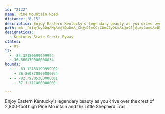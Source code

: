 ```yaml
---
id: "2132"
name: Pine Mountain Road
distance: "8.15"
description: Enjoy Eastern Kentucky's legendary beauty as you drive over the crest of 2,800-foot high Pine Mountain and the Little Shepherd Trail.
path: mk~_Fdiq{NyBDqAWgAe@}BwBmA_Ck@yB]eCGsCDmEIyDKeAi@oC]}@iAsBuAuAeBkA_IuCqHsDcC_CoBgCiAcC_BcGsAyHmBiOQy@aE_Xs@wC_AsCiB{D}BgDqCqCm]eWcAeA_BsBsAmCs@eCe@yC{AaOq@mEy@oEyDsPo@qE_@yEI{EDkCn@}N?iDUgD[mBy@yCc@{@y@eBgBaC}CkCaCgAyKwCmFsBwEaD_DgDsCmEw@}AySki@kC_JgAoGyBgR_AuGaJ_h@wC{VwCwQaAwNoM_iAoAyFs@_CoAsCwCiFgIoKsAeCk@_B_@eBc@{CImBEgOMmFUoDi@kF{`@{wBsBsJ{BcI}Qsl@iKs[kA}C}C}GoLoS}AsEq@sDc@sEOwTSgFe@aFiAaGQeBYqAiCiGgD_GmCuHuAsEqBaImAsGcFq\oCcLcBqEoAoCuOaVaFuJsWon@oB{Fw@cD_AuGc@}ITyVEsBUmDi@cDy@_DiAsCoGaNoD{IuBaIy@_F_AoK]{JoDiu@S_Dm@oEk@sJy@mIoCkSmImr@aBoJ_AqDiA{CiB_EkFwJq[sj@gFsJw`@_}@yA_EyA{Fm@sEe@eIuBez@}@}ViAoRmAiM_AuQE{M?iVIiDYgDYoBc@gB_AuCu@}AmSwZyBmDs@_BoAiE_@mB_@gDIqB?gFxDio@nA}WWaEg@sCiDmKm@mCWqB?oBNsCdA_L^iG{@yf@E_Bw@mG{@uDgAwC_BaDyBsDyAaBaCqBiEeB}S{EyAm@iBeA}BgB}DqEo@oAiBsFiAsEc@{JOYqAei@QyBUyAWaAm@mAyBwC_BkAeJoEiB{A}@iAy@uAu@yB]aBKwAGoDVkEbAgLNuFOyFm@sFs@cDoBwFy@sCuAmLs@}Ds@qCyB{FeLoUmB{FaAkFm@}EsG{t@_@sDm@mD}Jw^gD}JqEcQeQym@_AmC_BsDwA_C_BsBiBmBsDmCgRaLyBkBcHiHeFmHoDmGsCoFe@eB?kAPeA|@oCRwAJgCDyJ_@uCuAmDWeAaAsI]yAu@u@o@Kq@LkAl@w@VwA?w@SaK{Iu@wAWy@K_DN{D^eBvDqM^_CAaBW_BYw@c@o@k@k@mDaCu@UiADmD|@yBFqEe@sS}EgAE{FtAmAUYU_@o@UkA?yGIoCYkBwEiTEy@BeDM{Ak@eBwAgC_@eAK_AD{ArBgMHsBSyAyBuFiAyDSaBK_EYsAm@qAe@e@u@m@kEyBYYi@aAaBgEuAcBqBgAkKsCeAw@q@oAeAeG{FeN_@}AAsAT_A|@kAxEcCvD}@~@m@b@w@Jg@Bs@O{AsAqBw@]{@CwALu@RgDrAsExA_APe@?c@IOMe@kA?gAnAcMBeAM_As@_CyBiGo@sAu@k@w@Yi@@_Dj@y@GcBq@y@eA[u@wAgG_B}Ei@_Au@o@m@YoAKaIVoAKcAk@_AsA_@_Ay@gC_@kBaAcGKwBBgAxBoNE_Bc@qAe@e@gASaL~@sCGu@YiAs@cCyBc@_AA_@LkAbDuH^mAJ_AMwAcAoC_@eBMgAKkEKy@i@eAaE{ByAkBk@eB}@wJe@_Bw@aAcHqEc@u@OwABk@Tm@`HsGr@_APi@RcB?_AIm@Ug@]e@q@WaAAwId@o@Eo@_@i@gACsA\qAzGuLt@}AHg@Dy@IaA[_Bm@_Cq@kAk@[_CS}GqAs@?_Ej@iADc@I_@g@s@uC}DgH}A_GQYYKi@F]r@EbAlAjWCjA[fBEl@z@jB^X^JbAWrAaA|@Qj@BNRHl@EpAOr@[f@{DxDs@To@YiAoA{By@eDYo@@u@MaBaBsCsFUIKPCl@B\hAhHJrEE`By@|E?rAXdAn@n@x@d@h@|@Xx@l@`EKfA_@jAQZgGlEqAHyDrBcE`BsA\U`@OdBY^Y@eAy@w@SiEv@gHf@k@LqAb@oAnAo@Ji@Kw@s@o@gAk@cB_@g@sBmAiCwBwB}DKe@C}@TgDQyAg@aAo@y@_CsBiByFEu@LyHM_@wEyD_@w@iAwDs@u@_Ac@i@EsBZw@KoEwCsCwD{G{H{AgCkCyF_F{Fo@e@a@DOTAh@D`@|@rBxB~Cd@pAl@fCn@xE~@nCNdAh@zEDdAKl@s@~@u@Pc@EUMY_@c@kBd@_E?aAQk@i@s@wBaBs@e@aB_@cA@wCn@k@@_@SmBgBcBcAcBaBk@MmDEi@Sg@k@k@gDYc@c@YeDg@mDsDOA]TEb@D`@zEzJhBrIhB~FH|@CdDRvAN`@rAdBDtAOjBYdB]z@sEv@yFReGAk@I_@_@Oa@OmAi@}@_@Yi@By@l@mAxA[hAs@vEo@xAcCnCo@Xm@JuAE}Ag@mEuCe@Qi@D}@f@g@DyF]kLAcGQ
designations:
  - Kentucky State Scenic Byway
states:
  - KY
ll:
  - -83.32450099999994
  - 36.860870000000034
bounds:
  - - -83.32453199999992
    - 36.860870000000034
  - - -82.79205300000001
    - 37.11111800000009

---
```


Enjoy Eastern Kentucky's legendary beauty as you drive over the crest of 2,800-foot high Pine Mountain and the Little Shepherd Trail.
